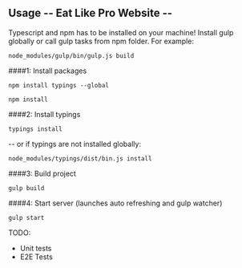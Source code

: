 ## Usage -- Eat Like Pro Website --
Typescript and npm has to be installed on your machine!
Install gulp globally or call gulp tasks from npm folder.
For example:

```
node_modules/gulp/bin/gulp.js build
```

####1: Install packages
```
npm install typings --global

npm install
```

####2: Install typings

```
typings install
```

-- or if typings are not installed globally:

```
node_modules/typings/dist/bin.js install
```

####3: Build project
```
gulp build

```
####4: Start server (launches auto refreshing and gulp watcher)
```
gulp start
```

TODO:
- Unit tests
- E2E Tests
